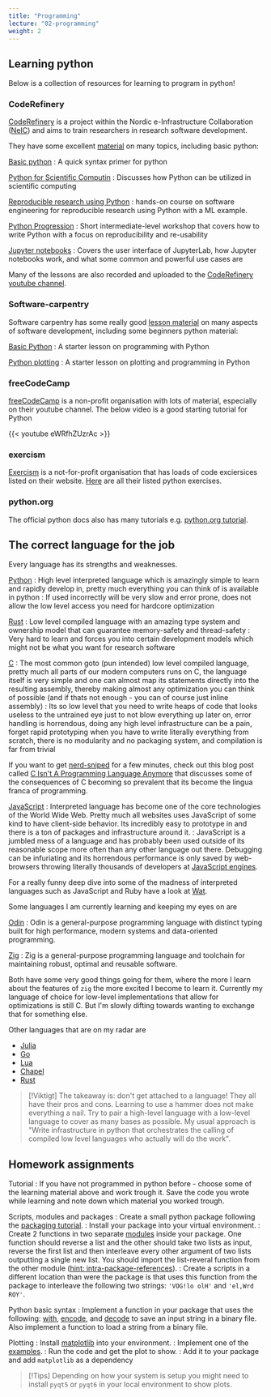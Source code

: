 ```yaml
---
title: "Programming"
lecture: "02-programming"
weight: 2
---
```


## Learning python

Below is a collection of resources for learning to program in python!

### CodeRefinery

[CodeRefinery](https://coderefinery.org/) is a project within the Nordic e-Infrastructure Collaboration ([NeIC](https://neic.no/)) and aims to train researchers in research software development.

They have some excellent [material](https://coderefinery.org/lessons/) on many topics, including basic python:

[Basic python](https://coderefinery.github.io/data-visualization-python/python-basics/)
: A quick syntax primer for python

[Python for Scientific Computin](https://aaltoscicomp.github.io/python-for-scicomp/)
: Discusses how Python can be utilized in scientific computing

[Reproducible research using Python](https://coderefinery.github.io/reproducible-python-ml/)
: hands-on course on software engineering for reproducible research using Python with a ML example.

[Python Progression](https://coderefinery.github.io/python-progression/)
: Short intermediate-level workshop that covers how to write Python with a focus on reproducibility and re-usability

[Jupyter notebooks](https://coderefinery.github.io/jupyter/)
: Covers the user interface of JupyterLab, how Jupyter notebooks work, and what some common and powerful use cases are

Many of the lessons are also recorded and uploaded to the [CodeRefinery youtube channel](https://www.youtube.com/@coderefinery3414/videos).

### Software-carpentry

Software carpentry has some really good [lesson material](https://software-carpentry.org/lessons/) on many aspects of software development, including some beginners python material:

[Basic Python](https://swcarpentry.github.io/python-novice-inflammation/)
: A starter lesson on programming with Python

[Python plotting](https://swcarpentry.github.io/python-novice-gapminder/)
: A starter lesson on plotting and programming in Python

### freeCodeCamp

[freeCodeCamp](https://www.freecodecamp.org/) is a non-profit organisation with lots of material, especially on their youtube channel. The below video is a good starting tutorial for Python

{{< youtube eWRfhZUzrAc >}}

### exercism

[Exercism](https://exercism.org/) is a not-for-profit organisation that has loads of code exciersices listed on their website. [Here](https://exercism.org/tracks/python/exercises) are all their listed python exercises.

### python.org

The official python docs also has many tutorials e.g. [python.org tutorial](https://docs.python.org/3/tutorial/index.html).


## The correct language for the job

Every language has its strengths and weaknesses. 

[Python](https://www.python.org/)
: High level interpreted language which is amazingly simple to learn and rapidly develop in, pretty much everything you can think of is available in python
: If used incorrectly will be very slow and error prone, does not allow the low level access you need for hardcore optimization

[Rust](https://www.rust-lang.org/)
: Low level compiled language with an amazing type system and ownership model that can guarantee memory-safety and thread-safety
: Very hard to learn and forces you into certain development models which might not be what you want for research software

[C](https://gcc.gnu.org/c99status.html)
: The most common goto (pun intended) low level compiled language, pretty much all parts of our modern computers runs on C, the language itself is very simple and one can almost map its statements directly into the resulting assembly, thereby making almost any optimization you can think of possible (and if thats not enough - you can of course just inline assembly)
: Its so low level that you need to write heaps of code that looks useless to the untrained eye just to not blow everything up later on, error handling is horrendous, doing any high level infrastructure can be a pain, forget rapid prototyping when you have to write literally everything from scratch, there is no modularity and no packaging system, and compilation is far from trivial

If you want to get [nerd-sniped](https://xkcd.com/356/) for a few minutes, check out this blog post called [C Isn't A Programming Language Anymore](https://faultlore.com/blah/c-isnt-a-language/) that discusses some of the consequences of C becoming so prevalent that its become the lingua franca of programming.

[JavaScript](https://developer.mozilla.org/en-US/docs/Web/JavaScript/Language_overview)
: Interpreted language has become one of the core technologies of the World Wide Web. Pretty much all websites uses JavaScript of some kind to have client-side behavior. Its incredibly easy to prototype in and there is a ton of packages and infrastructure around it.
: JavaScript is a jumbled mess of a language and has probably been used outside of its reasonable scope more often than any other language out there. Debugging can be infuriating and its horrendous performance is only saved by web-browsers throwing literally thousands of developers at [JavaScript engines](https://v8.dev/).

For a really funny deep dive into some of the madness of interpreted languages such as JavaScript and Ruby have a look at [Wat](https://www.destroyallsoftware.com/talks/wat).

Some languages I am currently learning and keeping my eyes on are

[Odin](https://odin-lang.org/)
: Odin is a general-purpose programming language with distinct typing built for high performance, modern systems and data-oriented programming. 

[Zig](https://ziglang.org/)
: Zig is a general-purpose programming language and toolchain for maintaining robust, optimal and reusable software.

Both have some very good things going for them, where the more I learn about the features of `zig` the more excited I become to learn it. Currently my language of choice for low-level implementations that allow for optimizations is still C. But I'm slowly difting towards wanting to exchange that for something else.

Other languages that are on my radar are 

- [Julia](https://julialang.org/)
- [Go](https://go.dev/)
- [Lua](https://www.lua.org/)
- [Chapel](https://chapel-lang.org/)
- [Rust](https://www.rust-lang.org/)

> [!Viktigt]
> The takeaway is: don't get attached to a language! They all have their pros and cons. Learning to use a hammer does not make everything a nail. Try to pair a high-level language with a low-level language to cover as many bases as possible. My usual approach is "Write infrastructure in python that orchestrates the calling of compiled low level languages who actually will do the work".


## Homework assignments

Tutorial
: If you have not programmed in python before - choose some of the learning material above and work trough it. Save the code you wrote while learning and note down which material you worked trough. 

Scripts, modules and packages
: Create a small python package following the [packaging tutorial](https://packaging.python.org/en/latest/tutorials/packaging-projects/).
: Install your package into your virtual environment.
: Create 2 functions in two separate [modules](https://docs.python.org/3/tutorial/modules.html) inside your package. One function should reverse a list and the other should take two lists as input, reverse the first list and then interleave every other argument of two lists outputting a single new list. You should import the list-reveral function from the other module ([hint: intra-package-references](https://docs.python.org/3/tutorial/modules.html#intra-package-references)).
: Create a scripts in a different location than were the package is that uses this function from the package to interleave the following two strings: `'VOG!lo olH'` and `'el,Wrd ROY'`. 

Python basic syntax
: Implement a function in your package that uses the following: [with](https://docs.python.org/3/reference/compound_stmts.html#with), [encode](https://docs.python.org/3/library/stdtypes.html#str.encode), and [decode](https://docs.python.org/3/library/stdtypes.html#bytes.decode) to save an input string in a binary file. Also implement a function to load a string from a binary file.

Plotting
: Install [matplotlib](https://matplotlib.org/) into your environment.
: Implement one of the [examples](https://matplotlib.org/stable/gallery/index).
: Run the code and get the plot to show. 
: Add it to your package and add `matplotlib` as a dependency

> [!Tips]
> Depending on how your system is setup you might need to install `pyqt5` or `pyqt6` in your local environment to show plots. 
